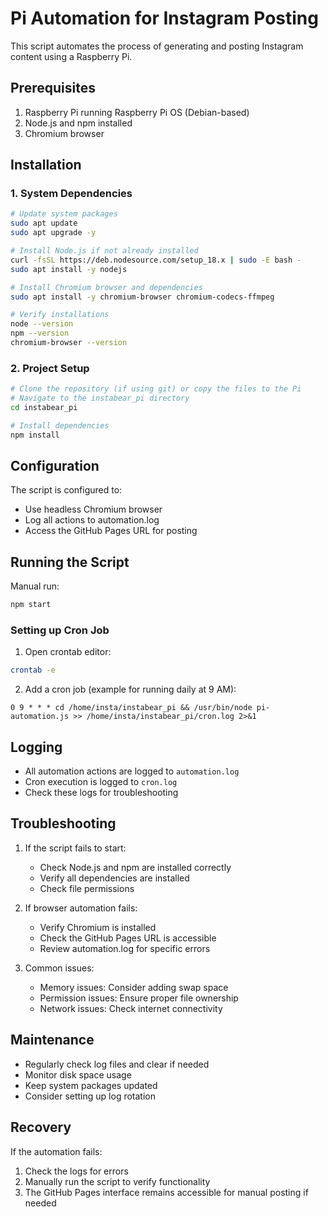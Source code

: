 # Pi Automation for Instagram Posting

This script automates the process of generating and posting Instagram content using a Raspberry Pi.

## Prerequisites

1. Raspberry Pi running Raspberry Pi OS (Debian-based)
2. Node.js and npm installed
3. Chromium browser

## Installation

### 1. System Dependencies

```bash
# Update system packages
sudo apt update
sudo apt upgrade -y

# Install Node.js if not already installed
curl -fsSL https://deb.nodesource.com/setup_18.x | sudo -E bash -
sudo apt install -y nodejs

# Install Chromium browser and dependencies
sudo apt install -y chromium-browser chromium-codecs-ffmpeg

# Verify installations
node --version
npm --version
chromium-browser --version
```

### 2. Project Setup

```bash
# Clone the repository (if using git) or copy the files to the Pi
# Navigate to the instabear_pi directory
cd instabear_pi

# Install dependencies
npm install
```

## Configuration

The script is configured to:
- Use headless Chromium browser
- Log all actions to automation.log
- Access the GitHub Pages URL for posting

## Running the Script

Manual run:
```bash
npm start
```

### Setting up Cron Job

1. Open crontab editor:
```bash
crontab -e
```

2. Add a cron job (example for running daily at 9 AM):
```
0 9 * * * cd /home/insta/instabear_pi && /usr/bin/node pi-automation.js >> /home/insta/instabear_pi/cron.log 2>&1
```

## Logging

- All automation actions are logged to `automation.log`
- Cron execution is logged to `cron.log`
- Check these logs for troubleshooting

## Troubleshooting

1. If the script fails to start:
   - Check Node.js and npm are installed correctly
   - Verify all dependencies are installed
   - Check file permissions

2. If browser automation fails:
   - Verify Chromium is installed
   - Check the GitHub Pages URL is accessible
   - Review automation.log for specific errors

3. Common issues:
   - Memory issues: Consider adding swap space
   - Permission issues: Ensure proper file ownership
   - Network issues: Check internet connectivity

## Maintenance

- Regularly check log files and clear if needed
- Monitor disk space usage
- Keep system packages updated
- Consider setting up log rotation

## Recovery

If the automation fails:
1. Check the logs for errors
2. Manually run the script to verify functionality
3. The GitHub Pages interface remains accessible for manual posting if needed
